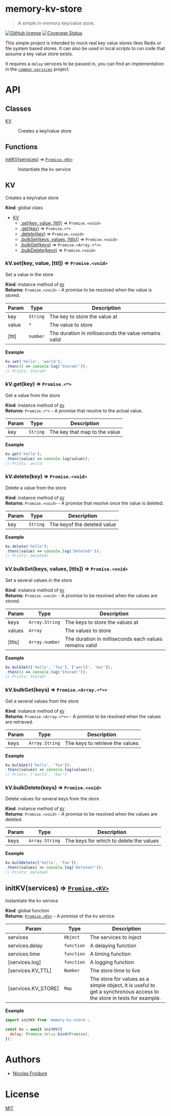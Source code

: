 [//]: # ( )
[//]: # (This file is automatically generated by a `metapak`)
[//]: # (module. Do not change it  except between the)
[//]: # (`content:start/end` flags, your changes would)
[//]: # (be overridden.)
[//]: # ( )
# memory-kv-store
> A simple in-memory key/value store.

[![GitHub license](https://img.shields.io/badge/license-MIT-blue.svg)](https://github.com/nfroidure/memory-kv-store/blob/master/LICENSE)
[![Coverage Status](https://coveralls.io/repos/github/nfroidure/memory-kv-store/badge.svg?branch=master)](https://coveralls.io/github/nfroidure/memory-kv-store?branch=master)


[//]: # (::contents:start)

This simple project is intended to mock real key value stores likes Redis or
 file system based stores. It can also be used in local scripts to run code
 that assume a key value store exists.

It requires a `delay` services to be passed in, you can find an implementation
 in the [`common-services`](https://github.com/nfroidure/common-services)
 project.

[//]: # (::contents:end)

# API
## Classes

<dl>
<dt><a href="#KV">KV</a></dt>
<dd><p>Creates a key/value store</p>
</dd>
</dl>

## Functions

<dl>
<dt><a href="#initKV">initKV(services)</a> ⇒ <code><a href="#KV">Promise.&lt;KV&gt;</a></code></dt>
<dd><p>Instantiate the kv service</p>
</dd>
</dl>

<a name="KV"></a>

## KV
Creates a key/value store

**Kind**: global class  

* [KV](#KV)
    * [.set(key, value, [ttl])](#KV+set) ⇒ <code>Promise.&lt;void&gt;</code>
    * [.get(key)](#KV+get) ⇒ <code>Promise.&lt;\*&gt;</code>
    * [.delete(key)](#KV+delete) ⇒ <code>Promise.&lt;void&gt;</code>
    * [.bulkSet(keys, values, [ttls])](#KV+bulkSet) ⇒ <code>Promise.&lt;void&gt;</code>
    * [.bulkGet(keys)](#KV+bulkGet) ⇒ <code>Promise.&lt;Array.&lt;\*&gt;&gt;</code>
    * [.bulkDelete(keys)](#KV+bulkDelete) ⇒ <code>Promise.&lt;void&gt;</code>

<a name="KV+set"></a>

### kV.set(key, value, [ttl]) ⇒ <code>Promise.&lt;void&gt;</code>
Set a value in the store

**Kind**: instance method of [<code>KV</code>](#KV)  
**Returns**: <code>Promise.&lt;void&gt;</code> - A promise to be resolved when the value is stored.  

| Param | Type | Description |
| --- | --- | --- |
| key | <code>String</code> | The key to store the value at |
| value | <code>\*</code> | The value to store |
| [ttl] | <code>number</code> | The duration in milliseconds the value remains valid |

**Example**  
```js
kv.set('hello', 'world');
.then(() => console.log('Stored!'));
// Prints: Stored!
```
<a name="KV+get"></a>

### kV.get(key) ⇒ <code>Promise.&lt;\*&gt;</code>
Get a value from the store

**Kind**: instance method of [<code>KV</code>](#KV)  
**Returns**: <code>Promise.&lt;\*&gt;</code> - A promise that resolve to the actual value.  

| Param | Type | Description |
| --- | --- | --- |
| key | <code>String</code> | The key that map to the value |

**Example**  
```js
kv.get('hello');
.then((value) => console.log(value));
// Prints: world
```
<a name="KV+delete"></a>

### kV.delete(key) ⇒ <code>Promise.&lt;void&gt;</code>
Delete a value from the store

**Kind**: instance method of [<code>KV</code>](#KV)  
**Returns**: <code>Promise.&lt;void&gt;</code> - A promise that resolve once the value is deleted.  

| Param | Type | Description |
| --- | --- | --- |
| key | <code>String</code> | The keyof the deleted value |

**Example**  
```js
kv.delete('hello');
.then((value) => console.log('Deleted!'));
// Prints: Deleted!
```
<a name="KV+bulkSet"></a>

### kV.bulkSet(keys, values, [ttls]) ⇒ <code>Promise.&lt;void&gt;</code>
Set a several values in the store

**Kind**: instance method of [<code>KV</code>](#KV)  
**Returns**: <code>Promise.&lt;void&gt;</code> - A promise to be resolved when the values are stored.  

| Param | Type | Description |
| --- | --- | --- |
| keys | <code>Array.String</code> | The keys to store the values at |
| values | <code>Array</code> | The values to store |
| [ttls] | <code>Array.number</code> | The duration in milliseconds each values remains valid |

**Example**  
```js
kv.bulkSet(['hello', 'foo'], ['world', 'bar']);
.then(() => console.log('Stored!'));
// Prints: Stored!
```
<a name="KV+bulkGet"></a>

### kV.bulkGet(keys) ⇒ <code>Promise.&lt;Array.&lt;\*&gt;&gt;</code>
Get a several values from the store

**Kind**: instance method of [<code>KV</code>](#KV)  
**Returns**: <code>Promise.&lt;Array.&lt;\*&gt;&gt;</code> - A promise to be resolved when the values
 are retrieved.  

| Param | Type | Description |
| --- | --- | --- |
| keys | <code>Array.String</code> | The keys to retrieve the values |

**Example**  
```js
kv.bulkGet(['hello', 'foo']);
.then((values) => console.log(values));
// Prints: ['world', 'bar']
```
<a name="KV+bulkDelete"></a>

### kV.bulkDelete(keys) ⇒ <code>Promise.&lt;void&gt;</code>
Delete values for several keys from the store

**Kind**: instance method of [<code>KV</code>](#KV)  
**Returns**: <code>Promise.&lt;void&gt;</code> - A promise to be resolved when the values
 are deleted.  

| Param | Type | Description |
| --- | --- | --- |
| keys | <code>Array.String</code> | The keys for which to delete the values |

**Example**  
```js
kv.bulkDelete(['hello', 'foo']);
.then((values) => console.log('Deleted!'));
// Prints: Deleted!
```
<a name="initKV"></a>

## initKV(services) ⇒ [<code>Promise.&lt;KV&gt;</code>](#KV)
Instantiate the kv service

**Kind**: global function  
**Returns**: [<code>Promise.&lt;KV&gt;</code>](#KV) - A promise of the kv service  

| Param | Type | Description |
| --- | --- | --- |
| services | <code>Object</code> | The services to inject |
| services.delay | <code>function</code> | A delaying function |
| services.time | <code>function</code> | A timing function |
| [services.log] | <code>function</code> | A logging function |
| [services.KV_TTL] | <code>Number</code> | The store time to live |
| [services.KV_STORE] | <code>Map</code> | The store for values as a simple object, it is useful  to get a synchronous access to the store in tests  for example. |

**Example**  
```js
import initKV from 'memory-kv-store';

const kv = await initKV({
  delay: Promise.delay.bind(Promise),
});
```

# Authors
- [Nicolas Froidure](http://insertafter.com/en/index.html)

# License
[MIT](https://github.com/nfroidure/memory-kv-store/blob/master/LICENSE)
